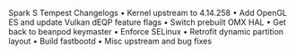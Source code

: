 Spark S Tempest Changelogs
• Kernel upstream to 4.14.258
• Add OpenGL ES and update Vulkan dEQP feature flags
• Switch prebuilt OMX HAL
• Get back to beanpod keymaster
• Enforce SELinux
• Retrofit dynamic partition layout
• Build fastbootd
• Misc upstream and bug fixes 
